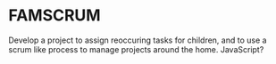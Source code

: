 # FAMSCRUM
Develop a project to assign reoccuring tasks for children, and to use a scrum like process to manage projects around the home. JavaScript?
